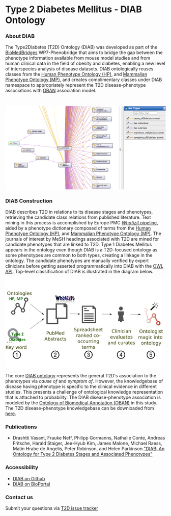 Type 2 Diabetes Mellitus - DIAB Ontology
========================================

### About DIAB

The Type2Diabetes (T2D) Ontology (DIAB) was developed as part of the [BioMedBridges](http://www.biomedbridges.eu/) WP7-Phenobridge that aims to bridge the gap between the phenotype information available from mouse model studies and from human clinical data in the field of obesity and diabetes, enabling a new level of interspecies analysis of disease datasets. DIAB ontologically reuses classes from the [Human Phenotype Ontology (HP)](http://human-phenotype-ontology.github.io/), and [Mammalian Phenotype Ontology (MP)](http://www.informatics.jax.org/searches/MP_form.shtml), and creates complimentary classes under DIAB namespace to appropriately represent the T2D disease-phenotype associations with [OBAN](https://github.com/EBISPOT/OBAN) association model.

# 



![](https://github.com/EBISPOT/T2D/blob/master/img/overview_DIAB.png)




### DIAB Construction

DIAB describes T2D in relations to its disease stages and phenotypes, retrieving the candidate class relations from published literature. Text mining in this process is accomplished by Europe PMC [*Whatizit* pipeline](http://www.ebi.ac.uk/webservices/whatizit/info.jsf), aided by a phenotype dictionary composed of terms from the [Human Phenotype Ontology (HP)](http://human-phenotype-ontology.github.io/), and [Mammalian Phenotype Ontology (MP)](http://www.informatics.jax.org/searches/MP_form.shtml). The journals of interest by MeSH headings associated with T2D are mined for candidate phenotypes that are linked to T2D. Type 1 Diabetes Mellitus appears in the ontology even though DIAB is a T2D-focused ontology as some phenotypes are common to both types, creating a linkage in the ontology. The candidate phenotypes are manually verified by expert clinicians before getting asserted programmatically into DIAB with the [OWL API](http://owlapi.sourceforge.net/). Top-level classification of DIAB is illustrated in the diagram below.

![](https://github.com/EBISPOT/T2D/blob/master/img/process_DIAB.png)

The core [DIAB ontology](https://github.com/EBISPOT/T2D/blob/master/ontology/Diabetes_Ontology_V33.owl) represents the general T2D's association to the phenotypes via *cause of* and *symptom of*. However, the knowledgebase of disease having phenotype is specific to the clinical evidence in different studies. This presents a challenge of ontological knowledge representation that is attached to probability. The DIAB disease-phenotype association is modeled by the [Ontology of Biomedical Annotation (OBAN)](https://github.com/EBISPOT/OBAN) in this study. The T2D disease-phenotype knowledgebase can be downloaded from [here](https://github.com/EBISPOT/T2D/tree/master/ontology).


### Publications

* Drashtti Vasant, Frauke Neff, Philipp Gormanns, Nathalie Conte, Andreas Fritsche, Harald Staiger, Jee-Hyub Kim, James Malone, Michael Raess, Matin Hrabe de Angelis, Peter Robinson, and Helen Parkinson ["DIAB: An Ontology for Type 2 Diabetes Stages and Associated Phenotypes"](http://phenoday2015.bio-lark.org/pdf/6.pdf)


### Accessibility
* [DIAB on Github](https://github.com/EBISPOT/T2D/)
* [DIAB on BioPortal](https://bioportal.bioontology.org/ontologies/DIAB)



### Contact us
Submit your questions via [T2D issue tracker](https://github.com/EBISPOT/T2D/issues)

